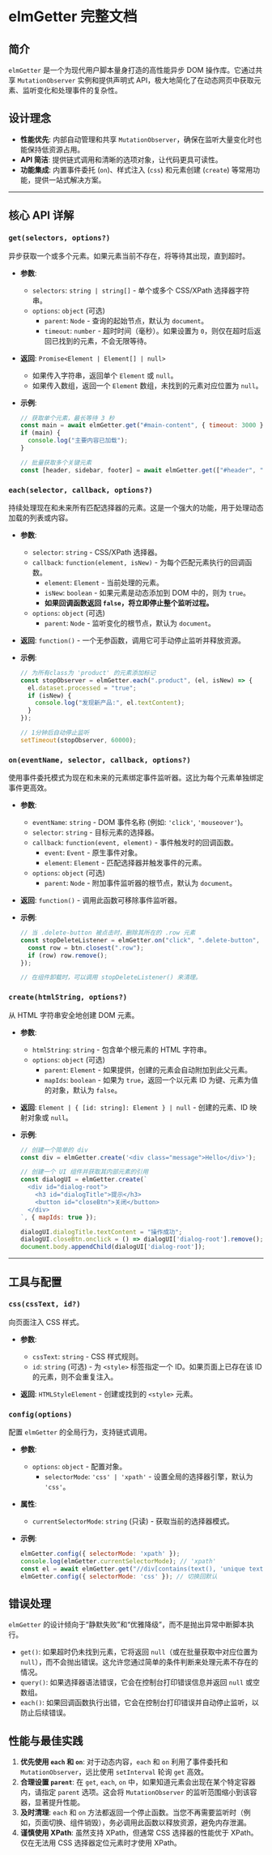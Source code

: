# elmGetter 完整文档

## 简介

`elmGetter` 是一个为现代用户脚本量身打造的高性能异步 DOM 操作库。它通过共享 `MutationObserver` 实例和提供声明式 API，极大地简化了在动态网页中获取元素、监听变化和处理事件的复杂性。

## 设计理念

- **性能优先**: 内部自动管理和共享 `MutationObserver`，确保在监听大量变化时也能保持低资源占用。
- **API 简洁**: 提供链式调用和清晰的选项对象，让代码更具可读性。
- **功能集成**: 内置事件委托 (`on`)、样式注入 (`css`) 和元素创建 (`create`) 等常用功能，提供一站式解决方案。

---

## 核心 API 详解

### `get(selectors, options?)`

异步获取一个或多个元素。如果元素当前不存在，将等待其出现，直到超时。

- **参数**:
  - `selectors`: `string | string[]` - 单个或多个 CSS/XPath 选择器字符串。
  - `options`: `object` (可选)
    - `parent`: `Node` - 查询的起始节点，默认为 `document`。
    - `timeout`: `number` - 超时时间（毫秒）。如果设置为 `0`，则仅在超时后返回已找到的元素，不会无限等待。

- **返回**: `Promise<Element | Element[] | null>`
  - 如果传入字符串，返回单个 `Element` 或 `null`。
  - 如果传入数组，返回一个 `Element` 数组，未找到的元素对应位置为 `null`。

- **示例**:
  ```javascript
  // 获取单个元素，最长等待 3 秒
  const main = await elmGetter.get("#main-content", { timeout: 3000 });
  if (main) {
    console.log("主要内容已加载");
  }

  // 批量获取多个关键元素
  const [header, sidebar, footer] = await elmGetter.get(["#header", ".sidebar", "#footer"]);
  ```

### `each(selector, callback, options?)`

持续处理现在和未来所有匹配选择器的元素。这是一个强大的功能，用于处理动态加载的列表或内容。

- **参数**:
  - `selector`: `string` - CSS/XPath 选择器。
  - `callback`: `function(element, isNew)` - 为每个匹配元素执行的回调函数。
    - `element`: `Element` - 当前处理的元素。
    - `isNew`: `boolean` - 如果元素是动态添加到 DOM 中的，则为 `true`。
    - **如果回调函数返回 `false`，将立即停止整个监听过程。**
  - `options`: `object` (可选)
    - `parent`: `Node` - 监听变化的根节点，默认为 `document`。

- **返回**: `function()` - 一个无参函数，调用它可手动停止监听并释放资源。

- **示例**:
  ```javascript
  // 为所有class为 'product' 的元素添加标记
  const stopObserver = elmGetter.each(".product", (el, isNew) => {
    el.dataset.processed = "true";
    if (isNew) {
      console.log("发现新产品:", el.textContent);
    }
  });

  // 1分钟后自动停止监听
  setTimeout(stopObserver, 60000);
  ```

### `on(eventName, selector, callback, options?)`

使用事件委托模式为现在和未来的元素绑定事件监听器。这比为每个元素单独绑定事件更高效。

- **参数**:
  - `eventName`: `string` - DOM 事件名称 (例如: `'click'`, `'mouseover'`)。
  - `selector`: `string` - 目标元素的选择器。
  - `callback`: `function(event, element)` - 事件触发时的回调函数。
    - `event`: `Event` - 原生事件对象。
    - `element`: `Element` - 匹配选择器并触发事件的元素。
  - `options`: `object` (可选)
    - `parent`: `Node` - 附加事件监听器的根节点，默认为 `document`。

- **返回**: `function()` - 调用此函数可移除事件监听器。

- **示例**:
  ```javascript
  // 当 .delete-button 被点击时，删除其所在的 .row 元素
  const stopDeleteListener = elmGetter.on("click", ".delete-button", (e, btn) => {
    const row = btn.closest(".row");
    if (row) row.remove();
  });

  // 在组件卸载时，可以调用 stopDeleteListener() 来清理。
  ```

### `create(htmlString, options?)`

从 HTML 字符串安全地创建 DOM 元素。

- **参数**:
  - `htmlString`: `string` - 包含单个根元素的 HTML 字符串。
  - `options`: `object` (可选)
    - `parent`: `Element` - 如果提供，创建的元素会自动附加到此父元素。
    - `mapIds`: `boolean` - 如果为 `true`，返回一个以元素 ID 为键、元素为值的对象，默认为 `false`。

- **返回**: `Element | { [id: string]: Element } | null` - 创建的元素、ID 映射对象或 `null`。

- **示例**:
  ```javascript
  // 创建一个简单的 div
  const div = elmGetter.create('<div class="message">Hello</div>');

  // 创建一个 UI 组件并获取其内部元素的引用
  const dialogUI = elmGetter.create(`
    <div id="dialog-root">
      <h3 id="dialogTitle">提示</h3>
      <button id="closeBtn">关闭</button>
    </div>
  `, { mapIds: true });

  dialogUI.dialogTitle.textContent = "操作成功";
  dialogUI.closeBtn.onclick = () => dialogUI['dialog-root'].remove();
  document.body.appendChild(dialogUI['dialog-root']);
  ```

---

## 工具与配置

### `css(cssText, id?)`

向页面注入 CSS 样式。

- **参数**:
  - `cssText`: `string` - CSS 样式规则。
  - `id`: `string` (可选) - 为 `<style>` 标签指定一个 ID。如果页面上已存在该 ID 的元素，则不会重复注入。

- **返回**: `HTMLStyleElement` - 创建或找到的 `<style>` 元素。

### `config(options)`

配置 `elmGetter` 的全局行为，支持链式调用。

- **参数**:
  - `options`: `object` - 配置对象。
    - `selectorMode`: `'css' | 'xpath'` - 设置全局的选择器引擎，默认为 `'css'`。

- **属性**:
  - `currentSelectorMode`: `string` (只读) - 获取当前的选择器模式。

- **示例**:
  ```javascript
  elmGetter.config({ selectorMode: 'xpath' });
  console.log(elmGetter.currentSelectorMode); // 'xpath'
  const el = await elmGetter.get("//div[contains(text(), 'unique text')]");
  elmGetter.config({ selectorMode: 'css' }); // 切换回默认
  ```

## 错误处理

`elmGetter` 的设计倾向于“静默失败”和“优雅降级”，而不是抛出异常中断脚本执行。

- `get()`: 如果超时仍未找到元素，它将返回 `null`（或在批量获取中对应位置为 `null`），而不会抛出错误。这允许您通过简单的条件判断来处理元素不存在的情况。
- `query()`: 如果选择器语法错误，它会在控制台打印错误信息并返回 `null` 或空数组。
- `each()`: 如果回调函数执行出错，它会在控制台打印错误并自动停止监听，以防止后续错误。

## 性能与最佳实践

1.  **优先使用 `each` 和 `on`**: 对于动态内容，`each` 和 `on` 利用了事件委托和 `MutationObserver`，远比使用 `setInterval` 轮询 `get` 高效。
2.  **合理设置 `parent`**: 在 `get`, `each`, `on` 中，如果知道元素会出现在某个特定容器内，请指定 `parent` 选项。这会将 `MutationObserver` 的监听范围缩小到该容器，显著提升性能。
3.  **及时清理**: `each` 和 `on` 方法都返回一个停止函数。当您不再需要监听时（例如，页面切换、组件销毁），务必调用此函数以释放资源，避免内存泄漏。
4.  **谨慎使用 XPath**: 虽然支持 XPath，但通常 CSS 选择器的性能优于 XPath。仅在无法用 CSS 选择器定位元素时才使用 XPath。